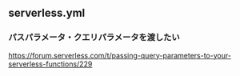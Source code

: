 ## serverless.yml  
### パスパラメータ・クエリパラメータを渡したい  
https://forum.serverless.com/t/passing-query-parameters-to-your-serverless-functions/229
